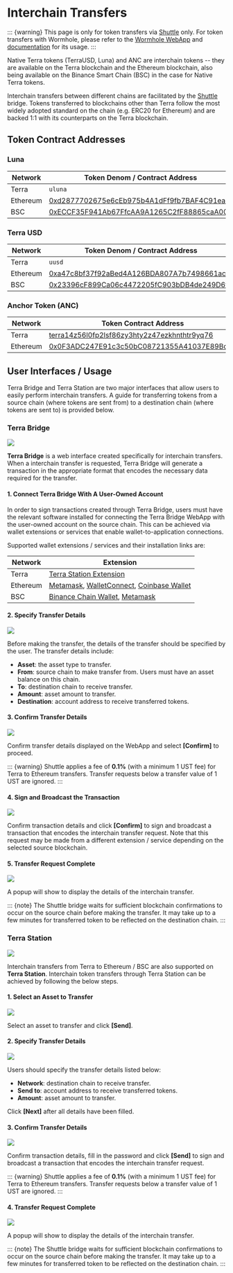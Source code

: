 # Interchain Transfers

::: {warning}
This page is only for token transfers via [Shuttle](https://github.com/terra-money/shuttle) only. For token transfers with Wormhole, please refer to the [Wormhole WebApp](https://wormholebridge.com/#/transfer) and[ documentation](https://docs.wormholenetwork.com/wormhole/) for its usage.
:::

Native Terra tokens (TerraUSD, Luna) and ANC are interchain tokens -- they are available on the Terra blockchain and the Ethereum blockchain, also being available on the Binance Smart Chain (BSC) in the case for Native Terra tokens.

Interchain transfers between different chains are facilitated by the [Shuttle](https://github.com/terra-project/shuttle) bridge. Tokens transferred to blockchains other than Terra follow the most widely adopted standard on the chain (e.g. ERC20 for Ethereum) and are backed 1:1 with its counterparts on the Terra blockchain.

## Token Contract Addresses

### Luna

| Network  | Token Denom / Contract Address                                                                                        |
| -------- | --------------------------------------------------------------------------------------------------------------------- |
| Terra    | `uluna`                                                                                                               |
| Ethereum | [0xd2877702675e6cEb975b4A1dFf9fb7BAF4C91ea9](https://etherscan.io/address/0xd2877702675e6cEb975b4A1dFf9fb7BAF4C91ea9) |
| BSC      | [0xECCF35F941Ab67FfcAA9A1265C2fF88865caA005](https://bscscan.com/address/0xECCF35F941Ab67FfcAA9A1265C2fF88865caA005)  |

### Terra USD

| Network  | Token Denom / Contract Address                                                                                        |
| -------- | --------------------------------------------------------------------------------------------------------------------- |
| Terra    | `uusd`                                                                                                                |
| Ethereum | [0xa47c8bf37f92aBed4A126BDA807A7b7498661acD](https://etherscan.io/address/0xa47c8bf37f92aBed4A126BDA807A7b7498661acD) |
| BSC      | [0x23396cF899Ca06c4472205fC903bDB4de249D6fC](https://bscscan.com/address/0x23396cF899Ca06c4472205fC903bDB4de249D6fC)  |

### Anchor Token (ANC)

| Network  | Token Contract Address                                                                                                                     |
| -------- | ------------------------------------------------------------------------------------------------------------------------------------------ |
| Terra    | [terra14z56l0fp2lsf86zy3hty2z47ezkhnthtr9yq76](https://finder.terra.money/columbus-4/address/terra14z56l0fp2lsf86zy3hty2z47ezkhnthtr9yq76) |
| Ethereum | [0x0F3ADC247E91c3c50bC08721355A41037E89Bc20](https://etherscan.io/address/0x0F3ADC247E91c3c50bC08721355A41037E89Bc20)                      |

## User Interfaces / Usage

Terra Bridge and Terra Station are two major interfaces that allow users to easily perform interchain transfers. A guide for transferring tokens from a source chain (where tokens are sent from) to a destination chain (where tokens are sent to) is provided below.

### Terra Bridge

![](<../.gitbook/assets/Screen Shot 2021-03-22 at 2.09.13 PM.png>)

**Terra Bridge** is a web interface created specifically for interchain transfers. When a interchain transfer is requested, Terra Bridge will generate a transaction in the appropriate format that encodes the necessary data required for the transfer.

#### 1. Connect Terra Bridge With A User-Owned Account

In order to sign transactions created through Terra Bridge, users must have the relevant software installed for connecting the Terra Bridge WebApp with the user-owned account on the source chain. This can be achieved via wallet extensions or services that enable wallet-to-application connections.

&#x20;Supported wallet extensions / services and their installation links are:

| Network  | Extension                                                                                                                                                                                                                      |
| -------- | ------------------------------------------------------------------------------------------------------------------------------------------------------------------------------------------------------------------------------ |
| Terra    | [Terra Station Extension](https://chrome.google.com/webstore/detail/terra-station/aiifbnbfobpmeekipheeijimdpnlpgpp?hl=en)                                                                                                      |
| Ethereum | [Metamask](https://chrome.google.com/webstore/detail/metamask/nkbihfbeogaeaoehlefnkodbefgpgknn), [WalletConnect](https://walletconnect.org), [Coinbase Wallet](https://wallet.coinbase.com)                                    |
| BSC      | [Binance Chain Wallet](https://chrome.google.com/webstore/detail/binance-chain-wallet/fhbohimaelbohpjbbldcngcnapndodjp?hl=en), [Metamask](https://chrome.google.com/webstore/detail/metamask/nkbihfbeogaeaoehlefnkodbefgpgknn) |

#### 2. Specify Transfer Details

![](../assets/transfer.png)

Before making the transfer, the details of the transfer should be specified by the user. The transfer details include:

* **Asset**: the asset type to transfer.
* **From**: source chain to make transfer from. Users must have an asset balance on this chain.
* **To**: destination chain to receive transfer.
* **Amount**: asset amount to transfer.
* **Destination**: account address to receive transferred tokens.

#### 3. Confirm Transfer Details

![](../assets/confirm.png)

Confirm transfer details displayed on the WebApp and select **\[Confirm]** to proceed.

::: {warning}
Shuttle applies a fee of **0.1%** (with a minimum 1 UST fee) for Terra to Ethereum transfers. Transfer requests below a transfer value of 1 UST are ignored.
:::

#### 4. Sign and Broadcast the Transaction

![](../assets/sign.png)

Confirm transaction details and click **\[Confirm]** to sign and broadcast a transaction that encodes the interchain transfer request. Note that this request may be made from a different extension / service depending on the selected source blockchain.

#### 5. Transfer Request Complete

![](../assets/complete.png)

A popup will show to display the details of the interchain transfer.

::: {note}
The Shuttle bridge waits for sufficient blockchain confirmations to occur on the source chain before making the transfer. It may take up to a few minutes for transferred token to be reflected on the destination chain.
:::


### Terra Station

![](../assets/terra-station.png)

Interchain transfers from Terra to Ethereum / BSC are also supported on **Terra Station**. Interchain token transfers through Terra Station can be achieved by following the below steps.

#### 1. Select an Asset to Transfer

![](<../.gitbook/assets/Screen Shot 2021-03-22 at 3.29.53 PM.png>)

Select an asset to transfer and click **\[Send]**.

#### 2. Specify Transfer Details

![](../assets/terra-station-select.png)

Users should specify the transfer details listed below:

* **Network**: destination chain to receive transfer.
* **Send to**: account address to receive transferred tokens.
* **Amount**: asset amount to transfer.

Click **\[Next]** after all details have been filled.

#### 3. Confirm Transfer Details

![](../assets/terra-station-confirm.png)

Confirm transaction details, fill in the password and click **\[Send]** to sign and broadcast a transaction that encodes the interchain transfer request.

::: {warning}
Shuttle applies a fee of **0.1%** (with a minimum 1 UST fee) for Terra to Ethereum transfers. Transfer requests below a transfer value of 1 UST are ignored.
:::

#### 4. Transfer Request Complete

![](../assets/terra-station-complete.png)

A popup will show to display the details of the interchain transfer.

::: {note}
The Shuttle bridge waits for sufficient blockchain confirmations to occur on the source chain before making the transfer. It may take up to a few minutes for transferred token to be reflected on the destination chain.
:::
